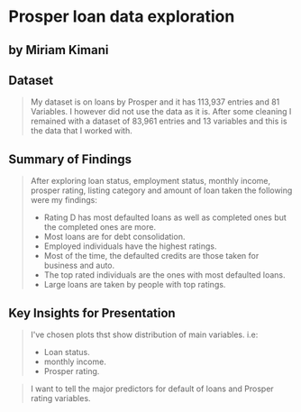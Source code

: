 # Prosper loan data exploration
## by Miriam Kimani


## Dataset

> My dataset is on loans by Prosper and it has 113,937 entries and 81 Variables. I however did not use the data as it is. After some cleaning I remained with a dataset of 83,961 entries and 13 variables and this is the data that I worked with.


## Summary of Findings
> After exploring loan status, employment status, monthly income, prosper rating, listing category and amount of loan taken the following were my findings:
>- Rating D has most defaulted loans as well as completed ones but the completed ones are more.
>- Most loans are for debt consolidation.
>- Employed individuals have the highest ratings.
>- Most of the time, the defaulted credits are those taken for business and auto.
>- The top rated individuals are the ones with most defaulted loans.
>- Large loans are taken by people with top ratings.



## Key Insights for Presentation

> I've chosen plots thst show distribution of main variables.
> i.e:
>- Loan status.
>- monthly income.
>- Prosper rating.

> I want to tell the major predictors for default of loans and Prosper rating variables.

